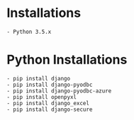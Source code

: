 # Installations
    - Python 3.5.x

# Python Installations
    - pip install django
    - pip install django-pyodbc
    - pip install django-pyodbc-azure
    - pip install openpyxl
    - pip install django_excel
    - pip install django-secure